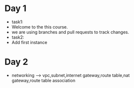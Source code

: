 # Day 1
+ task1:
+ Welcome to the this course.
+ we are using branches and pull requests to track changes. 
+ task2:
+ Add first instance
# Day 2
+ networking --> vpc,subnet,internet gateway,route table,nat gateway,route table association